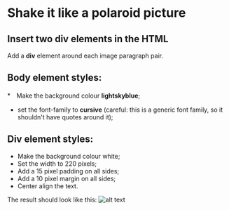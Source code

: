 # Shake it like a polaroid picture
## Insert two div elements in the HTML
Add a **div** element around each image paragraph pair.

## Body element styles:
*　Make the background colour **lightskyblue**;
* set the font-family to **cursive** (careful: this is a generic font family, so it shouldn't have quotes around it);
## Div element styles:
* Make the background colour white;
* Set the width to 220 pixels;
* Add a 15 pixel padding on all sides;
* Add a 10 pixel margin on all sides;
* Center align the text.

The result should look like this:
![alt text](https://groklearning-cdn.com/problems/tsNBW45YY5srayQFP5zxMC/screenshot.png)
